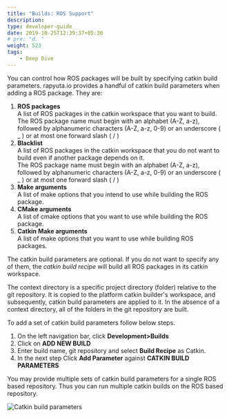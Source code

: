 ```yaml
---
title: "Builds: ROS Support"
description:
type: developer-guide
date: 2019-10-25T12:39:37+05:30
# pre: "d. "
weight: 523
tags:
    - Deep Dive
---
```

You can control how ROS packages will be built by specifying catkin
build parameters. rapyuta.io provides a handful of catkin build
parameters when adding a ROS package. They are:

1. **ROS packages**    
A list of ROS packages in the catkin workspace that you want to build.    
The ROS package name must begin with an alphabet (A-Z, a-z), followed by alphanumeric
characters (A-Z, a-z, 0-9) or an underscore ( _ ) or at most one forward slash ( / )
2. **Blacklist**     
A list of ROS packages in the catkin workspace that you do not want to build even
if another package depends on it.    
The ROS package name must begin with an alphabet (A-Z, a-z), followed by alphanumeric
characters (A-Z, a-z, 0-9) or an underscore ( _ ) or at most one forward slash ( / )
3. **Make arguments**    
A list of make options that you intend to use while building the ROS package.
4. **CMake arguments**    
A list of cmake options that you want to use while building the ROS package.
5. **Catkin Make arguments**    
A list of make options that you want to use while building ROS packages.

The catkin build parameters are optional. If you do not want to specify any of them, the _catkin build recipe_ will build all ROS packages in its catkin workspace.


The context directory is a specific project directory (folder) relative to the
git repository. It is copied to the platform catkin builder's workspace, and
subsequently, catkin build parameters are applied to it. In the absence of a
context directory, all of the folders in the git repository are built.


To add a set of catkin build parameters follow below steps.

1. On the left navigation bar, click **Development>Builds**
2. Click on **ADD NEW BUILD**
3. Enter build name, git repository and select **Build Recipe** as Catkin. 
4. In the next step Click **Add Parameter** against **CATKIN BUILD PARAMETERS** 

You may provide multiple sets of catkin build parameters for a single ROS based repository. Thus you can run multiple catkin builds on the ROS based repository.

![Catkin build parameters](/images/core-concepts/packages/multiple-sets-catkin-build-params.png?classes=border,shadow&width=50pc)